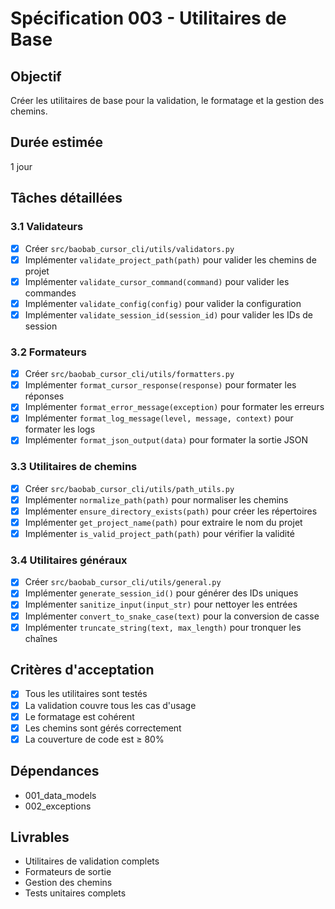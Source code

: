 # Spécification 003 - Utilitaires de Base

## Objectif
Créer les utilitaires de base pour la validation, le formatage et la gestion des chemins.

## Durée estimée
1 jour

## Tâches détaillées

### 3.1 Validateurs
- [x] Créer `src/baobab_cursor_cli/utils/validators.py`
- [x] Implémenter `validate_project_path(path)` pour valider les chemins de projet
- [x] Implémenter `validate_cursor_command(command)` pour valider les commandes
- [x] Implémenter `validate_config(config)` pour valider la configuration
- [x] Implémenter `validate_session_id(session_id)` pour valider les IDs de session

### 3.2 Formateurs
- [x] Créer `src/baobab_cursor_cli/utils/formatters.py`
- [x] Implémenter `format_cursor_response(response)` pour formater les réponses
- [x] Implémenter `format_error_message(exception)` pour formater les erreurs
- [x] Implémenter `format_log_message(level, message, context)` pour formater les logs
- [x] Implémenter `format_json_output(data)` pour formater la sortie JSON

### 3.3 Utilitaires de chemins
- [x] Créer `src/baobab_cursor_cli/utils/path_utils.py`
- [x] Implémenter `normalize_path(path)` pour normaliser les chemins
- [x] Implémenter `ensure_directory_exists(path)` pour créer les répertoires
- [x] Implémenter `get_project_name(path)` pour extraire le nom du projet
- [x] Implémenter `is_valid_project_path(path)` pour vérifier la validité

### 3.4 Utilitaires généraux
- [x] Créer `src/baobab_cursor_cli/utils/general.py`
- [x] Implémenter `generate_session_id()` pour générer des IDs uniques
- [x] Implémenter `sanitize_input(input_str)` pour nettoyer les entrées
- [x] Implémenter `convert_to_snake_case(text)` pour la conversion de casse
- [x] Implémenter `truncate_string(text, max_length)` pour tronquer les chaînes

## Critères d'acceptation
- [x] Tous les utilitaires sont testés
- [x] La validation couvre tous les cas d'usage
- [x] Le formatage est cohérent
- [x] Les chemins sont gérés correctement
- [x] La couverture de code est ≥ 80%

## Dépendances
- 001_data_models
- 002_exceptions

## Livrables
- Utilitaires de validation complets
- Formateurs de sortie
- Gestion des chemins
- Tests unitaires complets
